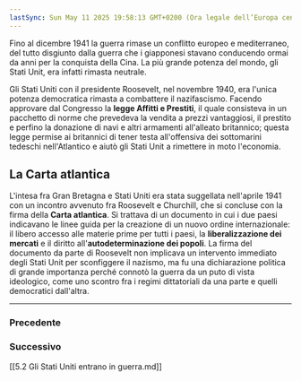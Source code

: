 ```yaml
---
lastSync: Sun May 11 2025 19:58:13 GMT+0200 (Ora legale dell’Europa centrale)
---
```

Fino al dicembre 1941 la guerra rimase un conflitto europeo e mediterraneo, del tutto disgiunto dalla guerra che i giapponesi stavano conducendo ormai da anni per la conquista della Cina. La più grande potenza del mondo, gli Stati Unit, era infatti rimasta neutrale.

Gli Stati Uniti con il presidente Roosevelt, nel novembre 1940, era l'unica potenza democratica rimasta a combattere il nazifascismo.
Facendo approvare dal Congresso la **legge Affitti e Prestiti**, il quale consisteva in un pacchetto di norme che prevedeva la vendita a prezzi vantaggiosi, il prestito e perfino la donazione di navi e altri armamenti all'alleato britannico; questa legge permise ai britannici di tener testa all'offensiva dei sottomarini tedeschi nell'Atlantico e aiutò gli Stati Unit a rimettere in moto l'economia.

## La Carta atlantica
L'intesa fra Gran Bretagna e Stati Uniti era stata suggellata nell'aprile 1941 con un incontro avvenuto fra Roosevelt e Churchill, che si concluse con la firma della **Carta atlantica**. Si trattava di un documento in cui i due paesi indicavano le linee guida per la creazione di un nuovo ordine internazionale: il libero accesso alle materie prime per tutti i paesi, la **liberalizzazione dei mercati** e il diritto all'**autodeterminazione dei popoli**. La firma del documento da parte di Roosevelt non implicava un intervento immediato degli Stati Unit per sconfiggere il nazismo, ma fu una dichiarazione politica di grande importanza perché connotò la guerra da un puto di vista ideologico, come uno scontro fra i regimi dittatoriali da una parte e quelli democratici dall'altra.


---
### Precedente


### Successivo
[[5.2 Gli Stati Uniti entrano in guerra.md]]